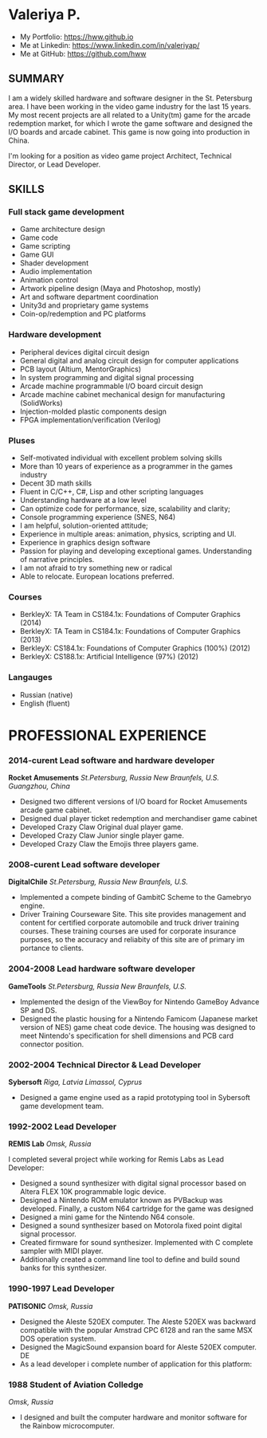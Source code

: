 # Valeriya P.

- My Portfolio: https://hww.github.io
- Me at Linkedin: https://www.linkedin.com/in/valeriyap/
- Me at GitHub: https://github.com/hww

## SUMMARY

I am a widely skilled hardware and software designer in the St. Petersburg area. I have been working in the video game industry for the last 15 years. My most recent projects are all related to a Unity(tm) game for the arcade redemption market, for which I wrote the game software and designed the I/O boards and arcade cabinet. This game is now going into production in China.

I'm looking for a position as video game project Architect, Technical Director, or Lead Developer.

## SKILLS

### Full stack game development

- Game architecture design
- Game code
- Game scripting 
- Game GUI
- Shader development
- Audio implementation
- Animation control
- Artwork pipeline design (Maya and Photoshop, mostly)
- Art and software department coordination
- Unity3d and proprietary game systems
- Coin-op/redemption and PC platforms

### Hardware development

- Peripheral devices digital circuit design
- General digital and analog circuit design for computer applications
- PCB layout (Altium, MentorGraphics)
- In system programming and digital signal processing
- Arcade machine programmable I/O board circuit design
- Arcade machine cabinet mechanical design for manufacturing (SolidWorks)
- Injection-molded plastic components design
- FPGA implementation/verification (Verilog)

### Pluses

- Self-motivated individual with excellent problem solving skills
- More than 10 years of experience as a programmer in the games industry 
- Decent 3D math skills
- Fluent in C/C++, C#, Lisp and other scripting languages
- Understanding hardware at a low level
- Can optimize code for performance, size, scalability and clarity;
- Console programming experience (SNES, N64)
- I am helpful, solution-oriented attitude;
- Experience in multiple areas: animation, physics, scripting and UI.
- Experience in graphics design software 
- Passion for playing and developing exceptional games. Understanding of narrative principles.
- I am not afraid to try something new or radical
- Able to relocate. European locations preferred.

### Courses

- BerkleyX: TA Team in CS184.1x: Foundations of Computer Graphics (2014)
- BerkleyX: TA Team in CS184.1x: Foundations of Computer Graphics (2013)
- BerkleyX: CS184.1x: Foundations of Computer Graphics (100%) (2012)
- BerkleyX: CS188.1x: Artificial Intelligence (97%) (2012) 

### Langauges

- Russian (native)
- English (fluent)

# PROFESSIONAL EXPERIENCE

### 2014-curent Lead software and hardware developer
**Rocket Amusements**
_St.Petersburg, Russia_
_New Braunfels, U.S._
_Guangzhou, China_

- Designed two different versions of I/O board for Rocket Amusements arcade game cabinet. 
- Designed dual player ticket redemption and merchandiser game cabinet
- Developed Crazy Claw Original dual player game.
- Developed Crazy Claw Junior single player game.
- Developed Crazy Claw the Emojis three players game.

### 2008-curent Lead software developer 
**DigitalChile**
_St.Petersburg, Russia_
_New Braunfels, U.S._

- Implemented a compete binding of GambitC Scheme to the Gamebryo engine. 
- Driver Training Courseware Site. This site provides management and content for certified corporate automobile and truck driver training courses. These training courses are used for corporate insurance purposes, so the accuracy and reliabity of this site are of primary im portance to clients.

### 2004-2008 Lead hardware software developer
**GameTools**
_St.Petersburg, Russia_
_New Braunfels, U.S._

- Implemented the design of the ViewBoy for Nintendo GameBoy Advance SP and DS. 
- Designed the plastic housing for a Nintendo Famicom (Japanese market version of NES) game cheat code device. The housing was designed to meet Nintendo's specification for shell dimensions and PCB card connector position. 

### 2002-2004 Technical Director & Lead Developer
**Sybersoft**
_Riga, Latvia_
_Limassol, Cyprus_

- Designed a game engine used as a rapid prototyping tool in Sybersoft game development team. 

### 1992-2002 Lead Developer
**REMIS Lab**
_Omsk, Russia_

I completed several project while working for Remis Labs as Lead Developer:

- Designed a sound synthesizer with digital signal processor based on Altera FLEX 10K programmable logic device.
- Designed a Nintendo ROM emulator known as PVBackup was developed. Finally, a custom N64 cartridge for the game was designed
- Designed a mini game for the Nintendo N64 console.
- Designed a sound synthesizer based on Motorola fixed point digital signal processor. 
- Created firmware for sound synthesizer. Implemented with C complete sampler with MIDI player.
- Additionally created a command line tool to define and build sound banks for this synthesizer.

### 1990-1997 Lead Developer 
**PATISONIC**
_Omsk, Russia_

- Designed the Aleste 520EX computer. The Aleste 520EX was backward compatible with the popular Amstrad CPC 6128 and ran the same MSX DOS operation system.
- Designed the MagicSound expansion board for Aleste 520EX computer. DE   
- As a lead developer i complete number of application for this platform:

### 1988 Student of Aviation Colledge
_Omsk, Russia_

- I designed and built the computer hardware and monitor software for the Rainbow microcomputer.
